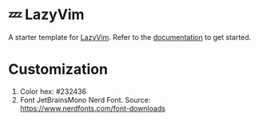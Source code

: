 # 💤 LazyVim

A starter template for [LazyVim](https://github.com/LazyVim/LazyVim).
Refer to the [documentation](https://lazyvim.github.io/installation) to get started.

# Customization

1. Color hex: #232436
2. Font JetBrainsMono Nerd Font. Source: https://www.nerdfonts.com/font-downloads